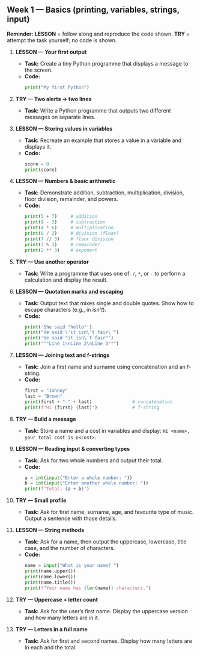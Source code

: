 ## Week 1 — Basics (printing, variables, strings, input)
**Reminder:** **LESSON** = follow along and reproduce the code shown. **TRY** = attempt the task yourself; no code is shown.

1. **LESSON — Your first output**
   - **Task:** Create a tiny Python programme that displays a message to the screen.
   - **Code:**
     ```python
     print("My first Python")
     ```

2. **TRY — Two alerts → two lines**
   - **Task:** Write a Python programme that outputs two different messages on separate lines.

3. **LESSON — Storing values in variables**
   - **Task:** Recreate an example that stores a value in a variable and displays it.
   - **Code:**
     ```python
     score = 0
     print(score)
     ```

4. **LESSON — Numbers & basic arithmetic**
   - **Task:** Demonstrate addition, subtraction, multiplication, division, floor division, remainder, and powers.
   - **Code:**
     ```python
     print(5 + 7)     # addition
     print(9 - 3)     # subtraction
     print(4 * 6)     # multiplication
     print(8 / 2)     # division (float)
     print(7 // 3)    # floor division
     print(7 % 3)     # remainder
     print(2 ** 3)    # exponent
     ```

5. **TRY — Use another operator**
   - **Task:** Write a programme that uses one of: `/`, `*`, or `-` to perform a calculation and display the result.

6. **LESSON — Quotation marks and escaping**
   - **Task:** Output text that mixes single and double quotes. Show how to escape characters (e.g., in *isn\'t*).
   - **Code:**
     ```python
     print('She said "hello"')
     print("He said \'it isn\'t fair\'")
     print('He said "it isn\'t fair"')
     print("""Line 1\nLine 2\nLine 3""")
     ```

7. **LESSON — Joining text and f-strings**
   - **Task:** Join a first name and surname using concatenation and an f-string.
   - **Code:**
     ```python
     first = "Johnny"
     last = "Brown"
     print(first + " " + last)               # concatenation
     print(f"Hi {first} {last}")             # f-string
     ```

8. **TRY — Build a message**
   - **Task:** Store a name and a cost in variables and display: `Hi <name>, your total cost is £<cost>`.

9. **LESSON — Reading input & converting types**
   - **Task:** Ask for two whole numbers and output their total.
   - **Code:**
     ```python
     a = int(input("Enter a whole number: "))
     b = int(input("Enter another whole number: "))
     print(f"Total: {a + b}")
     ```

10. **TRY — Small profile**
    - **Task:** Ask for first name, surname, age, and favourite type of music. Output a sentence with those details.

11. **LESSON — String methods**
    - **Task:** Ask for a name, then output the uppercase, lowercase, title case, and the number of characters.
    - **Code:**
      ```python
      name = input("What is your name? ")
      print(name.upper())
      print(name.lower())
      print(name.title())
      print(f"Your name has {len(name)} characters.")
      ```

12. **TRY — Uppercase + letter count**
    - **Task:** Ask for the user’s first name. Display the uppercase version and how many letters are in it.

13. **TRY — Letters in a full name**
    - **Task:** Ask for first and second names. Display how many letters are in each and the total.
